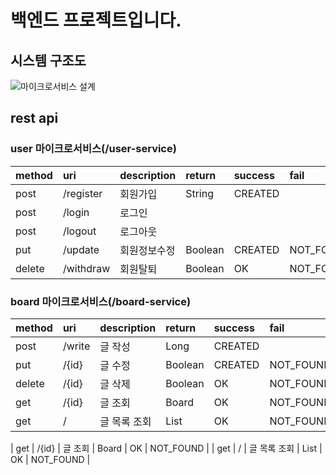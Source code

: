 # 백엔드 프로젝트입니다.

## 시스템 구조도
![마이크로서비스 설계](https://user-images.githubusercontent.com/55542546/169332042-cc231e91-28fa-42de-b204-ea62556b2919.PNG)

## rest api
### user 마이크로서비스(/user-service)

| method  | uri  | description  | return | success | fail |
|:----------|:----------|:----------|:-------|:-----------|:-----------|
| post    | /register    | 회원가입   | String | CREATED |  |
| post    | /login    | 로그인    | | | |
| post    | /logout    | 로그아웃    | | | |
| put    | /update    | 회원정보수정    | Boolean | CREATED | NOT_FOUND  |
| delete | /withdraw    | 회원탈퇴    | Boolean | OK | NOT_FOUND |

### board 마이크로서비스(/board-service)

| method  | uri  | description  | return | success | fail |
|:----------|:----------|:----------|:--------|:------------|:-----------|
| post    | /write    | 글 작성   | Long | CREATED | |
| put    | /{id}    | 글 수정    | Boolean | CREATED | NOT_FOUND |
| delete | /{id}    | 글 삭제    | Boolean | OK | NOT_FOUND |
| get | /{id} | 글 조회 | Board | OK | NOT_FOUND |
| get | / | 글 목록 조회 | List<Board> | OK | NOT_FOUND |  

| get | /{id} | 글 조회 | Board | OK | NOT_FOUND |
| get | / | 글 목록 조회 | List<Board> | OK | NOT_FOUND |  
